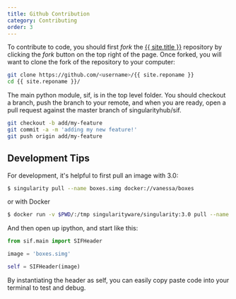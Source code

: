 ```yaml
---
title: Github Contribution
category: Contributing
order: 3
---
```



To contribute to code, you should first *fork* the <a href="https://www.github.com/{{ site.repo }}" target="_blank">{{ site.title }}</a> repository by clicking the *fork* button on the top right of the page. Once forked, you will want to clone the fork of the repository to your computer:

```bash
git clone https://github.com/<username>/{{ site.reponame }}
cd {{ site.reponame }}/
```

The main python module, sif, is in the top level folder. You should checkout a branch,
push the branch to your remote, and when you are ready, open a pull request against
the master branch of singularityhub/sif.

```bash
git checkout -b add/my-feature
git commit -a -m 'adding my new feature!'
git push origin add/my-feature
```

## Development Tips

For development, it's helpful to first pull an image with 3.0:

```bash
$ singularity pull --name boxes.simg docker://vanessa/boxes
```

or with Docker

```bash
$ docker run -v $PWD/:/tmp singularityware/singularity:3.0 pull --name boxes.simg docker://vanessa/boxes
```

And then open up ipython, and start like this:

```python
from sif.main import SIFHeader

image = 'boxes.simg'

self = SIFHeader(image)
```

By instantiating the header as self, you can easily copy paste code
into your terminal to test and debug.
